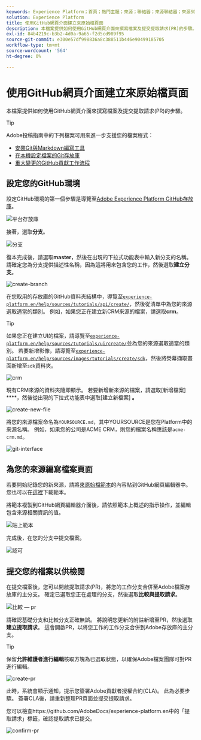 ```yaml
---
keywords: Experience Platform；首頁；熱門主題；來源；聯結器；來源聯結器；來源SDK；SDK
solution: Experience Platform
title: 使用GitHub網頁介面建立來原始檔頁面
description: 本檔案提供如何使用GitHub網頁介面來撰寫檔案及提交提取請求(PR)的步驟。
exl-id: 84b4219c-b3b2-4d0a-9a65-f2d5cd989f95
source-git-commit: e300e57df998836a8c388511b446e90499185705
workflow-type: tm+mt
source-wordcount: '564'
ht-degree: 0%

---
```


# 使用GitHub網頁介面建立來原始檔頁面

本檔案提供如何使用GitHub網頁介面來撰寫檔案及提交提取請求(PR)的步驟。

>[!TIP]
>
>Adobe投稿指南中的下列檔案可用來進一步支援您的檔案程式： <ul><li>[安裝Git與Markdown編寫工具](https://experienceleague.adobe.com/docs/contributor/contributor-guide/setup/install-tools.html)</li><li>[在本機設定檔案的Git存放庫](https://experienceleague.adobe.com/docs/contributor/contributor-guide/setup/local-repo.html)</li><li>[重大變更的GitHub貢獻工作流程](https://experienceleague.adobe.com/docs/contributor/contributor-guide/setup/full-workflow.html)</li></ul>

## 設定您的GitHub環境

設定GitHub環境的第一個步驟是導覽至[Adobe Experience Platform GitHub存放庫](https://github.com/AdobeDocs/experience-platform.en)。

![平台存放庫](../assets/platform-repo.png)

接著，選取&#x200B;**分支**。

![分支](../assets/fork.png)

復本完成後，請選取&#x200B;**master**，然後在出現的下拉式功能表中輸入新分支的名稱。 請確定您為分支提供描述性名稱，因為這將用來包含您的工作，然後選取&#x200B;**建立分支**。

![create-branch](../assets/create-branch.png)

在您取用的存放庫的GitHub資料夾結構中，導覽至[`experience-platform.en/help/sources/tutorials/api/create/`](https://github.com/AdobeDocs/experience-platform.en/tree/main/help/sources/tutorials/api/create)，然後從清單中為您的來源選取適當的類別。 例如，如果您正在建立新CRM來源的檔案，請選取&#x200B;**crm**。

>[!TIP]
>
>如果您正在建立UI的檔案，請導覽至[`experience-platform.en/help/sources/tutorials/ui/create/`](https://github.com/AdobeDocs/experience-platform.en/tree/main/help/sources/tutorials/ui/create)並為您的來源選取適當的類別。 若要新增影像，請導覽至[`experience-platform.en/help/sources/images/tutorials/create/sdk`](https://github.com/AdobeDocs/experience-platform.en/tree/main/help/sources/images/tutorials/create)，然後將熒幕擷取畫面新增至`sdk`資料夾。

![crm](../assets/crm.png)

現有CRM來源的資料夾隨即顯示。 若要新增新來源的檔案，請選取[新增檔案] ****，然後從出現的下拉式功能表中選取[建立新檔案] **。**

![create-new-file](../assets/create-new-file.png)

將您的來源檔案命名為`YOURSOURCE.md`，其中YOURSOURCE是您在Platform中的來源名稱。 例如，如果您的公司是ACME CRM，則您的檔案名稱應該是`acme-crm.md`。

![git-interface](../assets/git-interface.png)

## 為您的來源編寫檔案頁面

若要開始記錄您的新來源，請將[來原始檔範本](./template.md)的內容貼到GitHub網頁編輯器中。 您也可以在[這裡](../assets/api-template.zip)下載範本。

將範本複製到GitHub網頁編輯器介面後，請依照範本上概述的指示操作，並編輯包含來源相關資訊的值。

![貼上範本](../assets/paste-template.png)

完成後，在您的分支中提交檔案。

![認可](../assets/commit.png)

## 提交您的檔案以供檢閱

在提交檔案後，您可以開啟提取請求(PR)，將您的工作分支合併至Adobe檔案存放庫的主分支。 確定已選取您正在處理的分支，然後選取&#x200B;**比較與提取請求**。

![比較 — pr](../assets/compare-pr.png)

請確認基礎分支和比較分支正確無誤。 將說明您更新的附註新增至PR，然後選取&#x200B;**建立提取請求**。 這會開啟PR，以將您工作的工作分支合併到Adobe存放庫的主分支。

>[!TIP]
>
>保留&#x200B;**允許維護者進行編輯**&#x200B;核取方塊為已選取狀態，以確保Adobe檔案團隊可對PR進行編輯。

![create-pr](../assets/create-pr.png)

此時，系統會顯示通知，提示您簽署Adobe貢獻者授權合約(CLA)。 此為必要步驟。 簽署CLA後，請重新整理PR頁面並提交提取請求。

您可以檢查https://github.com/AdobeDocs/experience-platform.en中的「提取請求」標籤，確認提取請求已提交。

![confirm-pr](../assets/confirm-pr.png)
